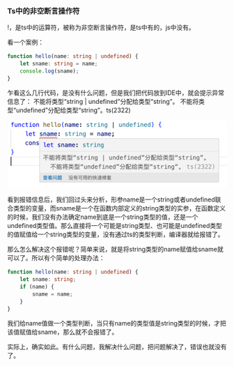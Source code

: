 ### Ts中的非空断言操作符

!，是ts中的运算符，被称为非空断言操作符，是ts中有的，js中没有。

看一个案例：

```ts
function hello(name: string | undefined) {
    let sname: string = name;
    console.log(sname);
}
```

乍看这么几行代码，是没有什么问题，但是我们把代码放到IDE中，就会提示异常信息了：
不能将类型“string | undefined”分配给类型“string”。
不能将类型“undefined”分配给类型“string”。ts(2322)

![ts中联合类型使用时抱异常信息](./images/i35.png)

看到报错信息后，我们回过头来分析，形参name是一个string或者undefined联合类型的变量，而sname是一个在函数内部定义的string类型的实参，在函数定义的时候，我们没有办法确定name到底是一个string类型的值，还是一个undefined类型值。那么直接将一个可能是string类型、也可能是undefined类型的值赋值给一个string类型的变量，没有通过ts的类型判断，编译器就给报错了。

那么怎么解决这个报错呢？简单来说，就是将string类型的name赋值给sname就可以了。所以有个简单的处理办法：

```ts
function hello(name: string | undefined) {
    let sname: string;
    if (name) {
        sname = name;
    }
}
```

我们给name值做一个类型判断，当只有name的类型值是string类型的时候，才把该值赋值给sname，那么就不会报错了。

实际上，确实如此。有什么问题，我解决什么问题，把问题解决了，错误也就没有了。